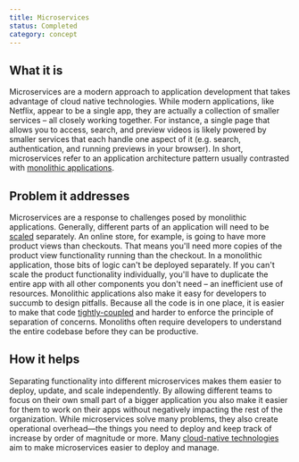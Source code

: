 ```yaml
---
title: Microservices
status: Completed
category: concept
---
```


## What it is
Microservices are a modern approach to application development that takes advantage of cloud native technologies. While modern applications, like Netflix, appear to be a single app, they are actually a collection of smaller services – all closely working together. For instance, a single page that allows you to access, search, and preview videos is likely powered by smaller services that each handle one aspect of it (e.g. search, authentication, and running previews in your browser). In short, microservices refer to an application architecture pattern usually contrasted with [monolithic applications](/monolithic_apps/).

## Problem it addresses
Microservices are a response to challenges posed by monolithic applications. Generally, different parts of an application will need to be [scaled](/scalability/) separately. An online store, for example, is going to have more product views than checkouts. That means you'll need more copies of the product view functionality running than the checkout. In a monolithic application, those bits of logic can't be deployed separately. If you can't scale the product functionality individually, you'll have to duplicate the entire app with all other components you don't need – an inefficient use of resources.
Monolithic applications also make it easy for developers to succumb to design pitfalls. Because all the code is in one place, it is easier to make that code [tightly-coupled](/tightly_coupled_architectures/) and harder to enforce the principle of separation of concerns. Monoliths often require developers to understand the entire codebase before they can be productive.

## How it helps
Separating functionality into different microservices makes them easier to deploy, update, and scale independently. By allowing different teams to focus on their own small part of a bigger application you also make it easier for them to work on their apps without negatively impacting the rest of the organization.
While microservices solve many problems, they also create operational overhead—the things you need to deploy and keep track of increase by order of magnitude or more. Many [cloud-native technologies](/cloud_native_tech/) aim to make microservices easier to deploy and manage.


